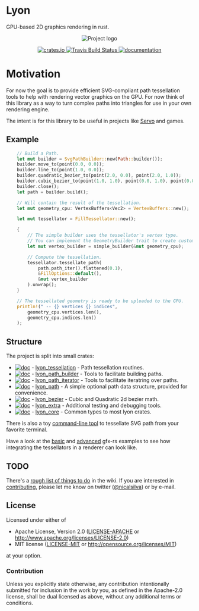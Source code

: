 # Lyon
GPU-based 2D graphics rendering in rust.

<p align="center">
<img src="https://nical.github.io/lyon-doc/lyon-logo.svg" alt="Project logo">
</p>

<p align="center">
  <a href="https://crates.io/crates/lyon">
      <img src="http://meritbadge.herokuapp.com/lyon" alt="crates.io">
  </a>
  <a href="https://travis-ci.org/nical/lyon">
      <img src="https://img.shields.io/travis/nical/lyon/master.svg" alt="Travis Build Status">
  </a>
  <a href="https://docs.rs/lyon">
      <img src="https://docs.rs/lyon/badge.svg" alt="documentation">
  </a>
</p>

# Motivation

For now the goal is to provide efficient SVG-compliant path tessellation tools to help with rendering vector graphics on the GPU. For now think of this library as a way to turn complex paths into triangles for use in your own rendering engine.

The intent is for this library to be useful in projects like [Servo](https://servo.org/) and games.

## Example

```rust
    // Build a Path.
    let mut builder = SvgPathBuilder::new(Path::builder());
    builder.move_to(point(0.0, 0.0));
    builder.line_to(point(1.0, 0.0));
    builder.quadratic_bezier_to(point(2.0, 0.0), point(2.0, 1.0));
    builder.cubic_bezier_to(point(1.0, 1.0), point(0.0, 1.0), point(0.0, 0.0));
    builder.close();
    let path = builder.build();

    // Will contain the result of the tessellation.
    let mut geometry_cpu: VertexBuffers<Vec2> = VertexBuffers::new();

    let mut tessellator = FillTessellator::new();

    {
        // The simple builder uses the tessellator's vertex type.
        // You can implement the GeometryBuilder trait to create custom vertices.
        let mut vertex_builder = simple_builder(&mut geometry_cpu);

        // Compute the tessellation.
        tessellator.tessellate_path(
            path.path_iter().flattened(0.1),
            &FillOptions::default(),
            &mut vertex_builder
        ).unwrap();
    }

    // The tessellated geometry is ready to be uploaded to the GPU.
    println!(" -- {} vertices {} indices",
        geometry_cpu.vertices.len(),
        geometry_cpu.indices.len()
    );
```

## Structure

The project is split into small crates:

* [![doc](https://docs.rs/lyon_tessellation/badge.svg)](https://docs.rs/lyon_tessellation) - [lyon_tessellation](https://crates.io/crates/lyon_tessellation) -  Path tessellation routines.
* [![doc](https://docs.rs/lyon_path_builder/badge.svg)](https://docs.rs/lyon_path_builder) - [lyon_path_builder](https://crates.io/crates/lyon_path_builder) -  Tools to facilitate building paths.
* [![doc](https://docs.rs/lyon_path_iterator/badge.svg)](https://docs.rs/lyon_path_iterator) - [lyon_path_iterator](https://crates.io/crates/lyon_path_iterator) -  Tools to facilitate iteratring over paths.
* [![doc](https://docs.rs/lyon_path/badge.svg)](https://docs.rs/lyon_path) - [lyon_path](https://crates.io/crates/lyon_path) -  A simple optional path data structure, provided for convenience.
* [![doc](https://docs.rs/lyon_bezier/badge.svg)](https://docs.rs/lyon_bezier) - [lyon_bezier](https://crates.io/crates/lyon_bezier) -  Cubic and Quadratic 2d bezier math.
* [![doc](https://docs.rs/lyon_extra/badge.svg)](https://docs.rs/lyon_extra) - [lyon_extra](https://crates.io/crates/lyon_extra) -  Additional testing and debugging tools.
* [![doc](https://docs.rs/lyon_core/badge.svg)](https://docs.rs/lyon_path_core) - [lyon_core](https://crates.io/crates/lyon_core) -  Common types to most lyon crates.

There is also a toy [command-line tool](cli) to tessellate SVG path from your favorite terminal.

Have a look at the [basic](examples/gfx_basic) and [advanced](examples/gfx_advanced) gfx-rs examples to see how integrating the tessellators in a renderer can look like.

## TODO

There's a [rough list of things to do](https://github.com/nical/lyon/wiki/TODO) in the wiki. If you are interested in [contributing](https://github.com/nical/lyon/wiki/Contribute), please let me know on twitter ([@nicalsilva](https://twitter.com/nicalsilva)) or by e-mail.

## License

Licensed under either of

 * Apache License, Version 2.0 ([LICENSE-APACHE](LICENSE-APACHE) or http://www.apache.org/licenses/LICENSE-2.0)
 * MIT license ([LICENSE-MIT](LICENSE-MIT) or http://opensource.org/licenses/MIT)

at your option.

### Contribution

Unless you explicitly state otherwise, any contribution intentionally submitted for inclusion in the work by you, as defined in the Apache-2.0 license, shall be dual licensed as above, without any additional terms or conditions.

